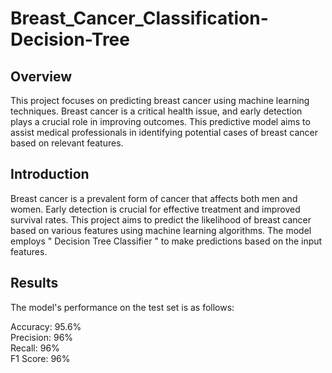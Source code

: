 # Breast_Cancer_Classification-Decision-Tree

## Overview
This project focuses on predicting breast cancer using machine learning techniques. Breast cancer is a critical health issue, and early detection plays a crucial role in improving outcomes. This predictive model aims to assist medical professionals in identifying potential cases of breast cancer based on relevant features.

## Introduction
Breast cancer is a prevalent form of cancer that affects both men and women. Early detection is crucial for effective treatment and improved survival rates. This project aims to predict the likelihood of breast cancer based on various features using machine learning algorithms. The model employs " Decision Tree Classifier " to make predictions based on the input features.

## Results
The model's performance on the test set is as follows:

Accuracy: 95.6%  
Precision: 96%  
Recall: 96%  
F1 Score: 96%  
